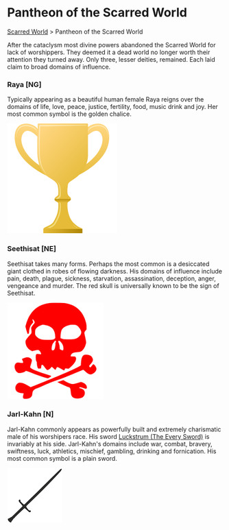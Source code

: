# Pantheon of the Scarred World 
[Scarred World](./scarred-world.md) > Pantheon of the Scarred World

After the cataclysm most divine powers abandoned the Scarred World for lack of worshippers. They deemed it a dead world no longer worth their attention they turned away. Only three, lesser deities, remained. Each laid claim to broad domains of influence.

### Raya [NG]

Typically appearing as a beautiful human female Raya reigns over the domains of life, love, peace, justice, fertility, food, music drink and joy. Her most common symbol is the golden chalice.

![](../images/chalice.png)

### Seethisat [NE]

Seethisat takes many forms. Perhaps the most common is a desiccated giant clothed in robes of flowing darkness. His domains of influence include pain, death, plague, sickness, starvation, assassination, deception, anger, vengeance and murder. The red skull is universally known to be the sign of Seethisat.

![](../images/red-skull.png)

### Jarl-Kahn [N]
Jarl-Kahn commonly appears as powerfully built and extremely charismatic male of his worshipers race. His sword [Luckstrum (The Every Sword)](./luckstrum.md) is invariably at his side. Jarl-Kahn's domains include war, combat, bravery, swiftness, luck, athletics, mischief, gambling, drinking and fornication. His most common symbol is a plain sword.

![](../images/sword.png)
